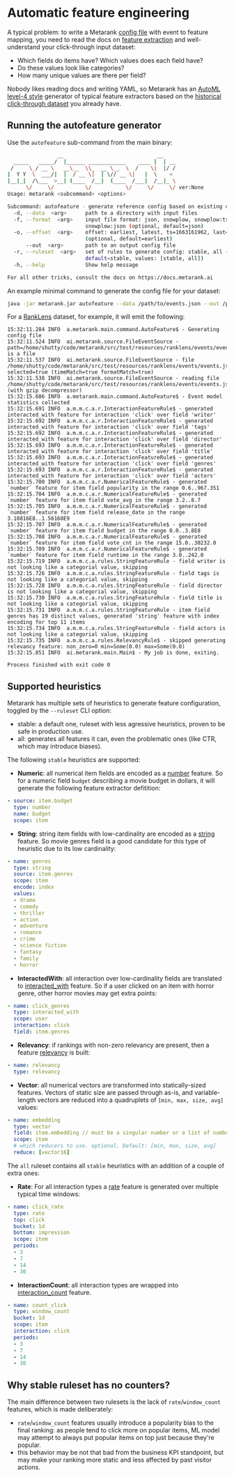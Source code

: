 # Automatic feature engineering

A typical problem: to write a Metarank [config file](../configuration/overview.md) with event to feature mapping, 
you need to read the docs on [feature extraction](../configuration/feature-extractors.md) and well-understand your click-through
input dataset:
* Which fields do items have? Which values does each field have?
* Do these values look like categories?
* How many unique values are there per field?

Nobody likes reading docs and writing YAML, so Metarank has an [AutoML level-4 style](https://medium.com/@tunguz/six-levels-of-auto-ml-a277aa1f0f38)
generator of typical feature extractors based on the [historical click-through dataset](../event-schema.md) you already have.

## Running the autofeature generator

Use the `autofeature` sub-command from the main binary:
```bash
                __                              __    
  _____   _____/  |______ ____________    ____ |  | __
 /     \_/ __ \   __\__  \\_  __ \__  \  /    \|  |/ /
|  Y Y  \  ___/|  |  / __ \|  | \// __ \|   |  \    < 
|__|_|  /\___  >__| (____  /__|  (____  /___|  /__|_ \
      \/     \/          \/           \/     \/     \/ ver:None
Usage: metarank <subcommand> <options>

Subcommand: autofeature - generate reference config based on existing data
  -d, --data  <arg>      path to a directory with input files
  -f, --format  <arg>    input file format: json, snowplow, snowplow:tsv,
                         snowplow:json (optional, default=json)
  -o, --offset  <arg>    offset: earliest, latest, ts=1663161962, last=1h
                         (optional, default=earliest)
      --out  <arg>       path to an output config file
  -r, --ruleset  <arg>   set of rules to generate config: stable, all (optional,
                         default=stable, values: [stable, all])
  -h, --help             Show help message

For all other tricks, consult the docs on https://docs.metarank.ai
```

An example minimal command to generate the config file for your dataset:
```bash
java -jar metarank.jar autofeature --data /path/to/events.json --out /path/to/config.yaml
```

For a [RankLens](https://github.com/metarank/ranklens) dataset, for example, it will emit the following:
```
15:32:11.284 INFO  a.metarank.main.command.AutoFeature$ - Generating config file
15:32:11.524 INFO  ai.metarank.source.FileEventSource - path=/home/shutty/code/metarank/src/test/resources/ranklens/events/events.jsonl.gz is a file
15:32:11.537 INFO  ai.metarank.source.FileEventSource - file /home/shutty/code/metarank/src/test/resources/ranklens/events/events.jsonl.gz selected=true (timeMatch=true formatMatch=true)
15:32:11.538 INFO  ai.metarank.source.FileEventSource - reading file /home/shutty/code/metarank/src/test/resources/ranklens/events/events.jsonl.gz (with gzip decompressor)
15:32:15.686 INFO  a.metarank.main.command.AutoFeature$ - Event model statistics collected
15:32:15.691 INFO  a.m.m.c.a.r.InteractionFeatureRule$ - generated interacted_with feature for interaction 'click' over field 'writer'
15:32:15.692 INFO  a.m.m.c.a.r.InteractionFeatureRule$ - generated interacted_with feature for interaction 'click' over field 'tags'
15:32:15.692 INFO  a.m.m.c.a.r.InteractionFeatureRule$ - generated interacted_with feature for interaction 'click' over field 'director'
15:32:15.693 INFO  a.m.m.c.a.r.InteractionFeatureRule$ - generated interacted_with feature for interaction 'click' over field 'title'
15:32:15.693 INFO  a.m.m.c.a.r.InteractionFeatureRule$ - generated interacted_with feature for interaction 'click' over field 'genres'
15:32:15.693 INFO  a.m.m.c.a.r.InteractionFeatureRule$ - generated interacted_with feature for interaction 'click' over field 'actors'
15:32:15.700 INFO  a.m.m.c.a.r.NumericalFeatureRule$ - generated `number` feature for item field popularity in the range 0.6..967.351
15:32:15.704 INFO  a.m.m.c.a.r.NumericalFeatureRule$ - generated `number` feature for item field vote_avg in the range 3.2..8.7
15:32:15.705 INFO  a.m.m.c.a.r.NumericalFeatureRule$ - generated `number` feature for item field release_date in the range 3.18816E8..1.56168E9
15:32:15.707 INFO  a.m.m.c.a.r.NumericalFeatureRule$ - generated `number` feature for item field budget in the range 0.0..3.8E8
15:32:15.708 INFO  a.m.m.c.a.r.NumericalFeatureRule$ - generated `number` feature for item field vote_cnt in the range 15.0..30232.0
15:32:15.709 INFO  a.m.m.c.a.r.NumericalFeatureRule$ - generated `number` feature for item field runtime in the range 3.0..242.0
15:32:15.719 INFO  a.m.m.c.a.rules.StringFeatureRule - field writer is not looking like a categorial value, skipping
15:32:15.726 INFO  a.m.m.c.a.rules.StringFeatureRule - field tags is not looking like a categorial value, skipping
15:32:15.728 INFO  a.m.m.c.a.rules.StringFeatureRule - field director is not looking like a categorial value, skipping
15:32:15.730 INFO  a.m.m.c.a.rules.StringFeatureRule - field title is not looking like a categorial value, skipping
15:32:15.731 INFO  a.m.m.c.a.rules.StringFeatureRule - item field genres has 19 distinct values, generated 'string' feature with index encoding for top 11 items
15:32:15.734 INFO  a.m.m.c.a.rules.StringFeatureRule - field actors is not looking like a categorial value, skipping
15:32:15.735 INFO  a.m.m.c.a.rules.RelevancyRule$ - skipped generating relevancy feature: non_zero=0 min=Some(0.0) max=Some(0.0)
15:32:15.851 INFO  ai.metarank.main.Main$ - My job is done, exiting.

Process finished with exit code 0
```

## Supported heuristics

Metarank has multiple sets of heuristics to generate feature configuration, toggled by the `--ruleset` CLI option:
* stable: a default one, ruleset with less agressive heuristics, proven to be safe in production use.
* all: generates all features it can, even the problematic ones (like CTR, which may introduce biases).

The following `stable` heuristics are supported:
* **Numeric**: all numerical item fields are encoded as a [number](../configuration/features/scalar.md#numerical-extractor) feature.
So for a numeric field `budget` describing a movie budget in dollars, it will generate the following feature extractor defitition:
```yaml
- source: item.budget
  type: number
  name: budget
  scope: item
```
* **String**: string item fields with low-cardinality are encoded as a [string](../configuration/features/scalar.md#string-extractors) feature.
So movie genres field is a good candidate for this type of heuristic due to its low cardinality:
```yaml
- name: genres
  type: string
  source: item.genres
  scope: item
  encode: index
  values:
  - drama
  - comedy
  - thriller
  - action
  - adventure
  - romance
  - crime
  - science fiction
  - fantasy
  - family
  - horror
```
* **InteractedWith**: all interaction over low-cardinality fields are translated to [interacted_with](../configuration/features/user-session.md#interacted-with) feature.
So if a user clicked on an item with horror genre, other horror movies may get extra points:
```yaml
- name: click_genres
  type: interacted_with
  scope: user
  interaction: click
  field: item.genres
```
* **Relevancy**: if rankings with non-zero relevancy are present, then a feature [relevancy](../configuration/features/relevancy.md) is built:
```yaml
- name: relevancy
  type: relevancy
```

* **Vector**: all numerical vectors are transformed into statically-sized features. Vectors of static size are passed through as-is, and variable-length vectors are reduced into a quadruplets of `[min, max, size, avg]` values:

```yaml
- name: embedding
  type: vector
  field: item.embedding // must be a singular number or a list of numbers
  scope: item
  # which reducers to use. optional. Default: [min, max, size, avg]
  reduce: [vector16]
```

The `all` ruleset contains all `stable` heuristics with an addition of a couple of extra ones:
* **Rate**: For all interaction types a [rate](../configuration/features/counters.md#rate) feature is generated over multiple
typical time windows:
```yaml
- name: click_rate
  type: rate
  top: click
  bucket: 1d
  bottom: impression
  scope: item
  periods:
  - 3
  - 7
  - 14
  - 30
```
* **InteractionCount**: all interaction types are wrapped into [interaction_count](../configuration/features/counters.md#interaction-counter) feature.
```yaml
- name: count_click
  type: window_count
  bucket: 1d
  scope: item
  interaction: click
  periods:
  - 3
  - 7
  - 14
  - 30
```

## Why stable ruleset has no counters?

The main difference between two rulesets is the lack of `rate`/`window_count` features, which is made deliberately:
* `rate`/`window_count` features usually introduce a popularity bias to the final ranking: as people tend to click more
on popular items, ML model may attempt to always put popular items on top just because they're popular.
* this behavior may be not that bad from the business KPI standpoint, but may make your ranking more static and 
less affected by past visitor actions.
